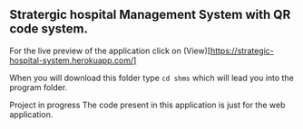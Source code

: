 ## Stratergic hospital Management System with QR code system.
For the live preview of the application click on (View)[https://strategic-hospital-system.herokuapp.com/]

When you will download this folder type `cd shms` which will lead you into the program folder.

Project in progress
The code present in this application is just for the web application. 
